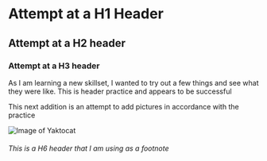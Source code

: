 # Attempt at a H1 Header

## Attempt at a H2 header

### Attempt at a H3 header

As I am learning a new skillset, I wanted to try out a few things and see what they were like. This is header practice and appears to be successful

This next addition is an attempt to add pictures in accordance with the practice

![Image of Yaktocat](https://octodex.github.com/images/yaktocat.png)

###### This is a H6 header that I am using as a footnote
